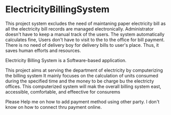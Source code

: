 # ElectricityBillingSystem

This project system excludes the need of maintaning paper electricity bill as all the electricity bill records are managed electronically. Administrator doesn't have to keep a manual track of the users. The system automatically calculates fine, Users don't have to visit to the to the office for bill payment. There is no need of delivery boy for delivery bills to user's place. Thus, it saves human efforts and resources.

Electricity Billing System is a Software-based application.

This project aims at serving the department of electricity by computerizing the billing system
It mainly focuses on the calculation of units consumed during the specified time and the money to be charge bu the electricty offices.
This computerized system will mak the overall billing system east, accessible, comfortable, and effeective for consurems


Please Help me on how to add payment method using other party. I don't know on how to connect thru payment online.
